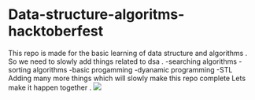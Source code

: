 # Data-structure-algoritms-hacktoberfest

This repo is made for the basic learning of data structure and algorithms . 
So we need to slowly add things related to dsa .
-searching algorithms 
-sorting algorithms
-basic progamming 
-dyanamic programming 
-STL
Adding many more things which will slowly make this repo complete 
Lets make it happen together .
<img src ="https://yt3.ggpht.com/h0n8phylgeZKuMlGmcPhkOM8rkV1IHTr5oumqZL581iQCSeMeFrnmYB69a69RQAQoVqgxM5ENX8=s900-c-k-c0x00ffffff-no-rj">
